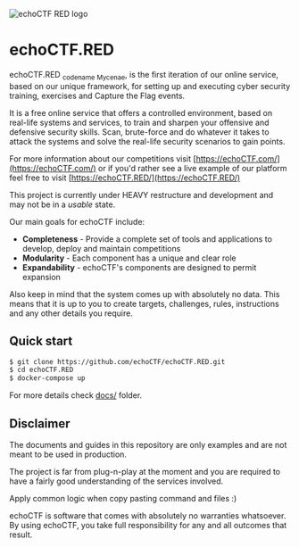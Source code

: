 ![echoCTF RED logo](https://echoctf.red/images/logo-red-small.png)

# echoCTF.RED
echoCTF.RED <sub>codename Mycenae</sub>, is the first iteration of our online service,
based on our unique framework, for setting up and executing cyber security
training, exercises and Capture the Flag events.

It is a free online service that offers a controlled environment, based on
real-life systems and services, to train and sharpen your offensive and
defensive security skills. Scan, brute-force and do whatever it takes to
attack the systems and solve the real-life security scenarios to gain points.

For more information about our competitions visit [https://echoCTF.com/](https://echoCTF.com/) or if
you'd rather see a live example of our platform feel free to visit
[https://echoCTF.RED/](https://echoCTF.RED/)

This project is currently under HEAVY restructure and development and may not
be in a _usable_ state.

Our main goals for echoCTF include:
* **Completeness** - Provide a complete set of tools and applications to develop, deploy and maintain competitions
* **Modularity** - Each component has a unique and clear role
* **Expandability** - echoCTF's components are designed to permit expansion

Also keep in mind that the system comes up with absolutely no data. This means
that it is up to you to create targets, challenges, rules, instructions and
any other details you require.

## Quick start
```sh
$ git clone https://github.com/echoCTF/echoCTF.RED.git
$ cd echoCTF.RED
$ docker-compose up
```

For more details check [docs/](docs/) folder.
## Disclaimer
The documents and guides in this repository are only examples and are not meant
to be used in production.

The project is far from plug-n-play at the moment and you are required to have
a fairly good understanding of the services involved.

Apply common logic when copy pasting command and files :)

echoCTF is software that comes with absolutely no warranties whatsoever. By
using echoCTF, you take full responsibility for any and all outcomes that
result.
